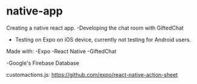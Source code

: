 # native-app

Creating a native react app.
-Developing the chat room with GiftedChat 
- Testing on Expo on iOS device, currently not testing for Android users.

Made with:
-Expo
-React Native
-GiftedChat

-Google's Firebase Database

customactions.js:
https://github.com/expo/react-native-action-sheet